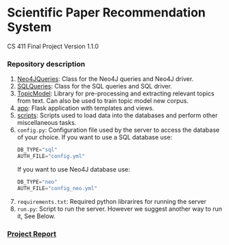 # Scientific Paper Recommendation System
CS 411 Final Project
Version 1.1.0
### Repository description
1. [Neo4JQueries](): Class for the Neo4J queries and Neo4J driver.
2. [SQLQueries](): Class for the SQL queries and SQL driver.
3. [TopicModel](): Library for pre-processing and extracting relevant topics from text. Can also be used to train topic model new corpus.
4. [app](): Flask application with templates and views. 
5. [scripts](): Scripts used to load data into the databases and perform other miscellaneous tasks.  
6. `config.py`: Configuration file used by the server to access the database of your choice.
    If you want to use a SQL database use:
    ```python
    DB_TYPE="sql"
    AUTH_FILE="config.yml"
    ```
    If you want to use Neo4J database use:
    ```python
    DB_TYPE="neo"
    AUTH_FILE="config_neo.yml"
    ```
7. `requirements.txt`: Required python librarires for running the server
8. `run.py`: Script to run the server. However we suggest another way to run it, See Below.

### [Project Report](https://drive.google.com/file/d/17RjdVVvUDzoNn1tZOC4_onLCtGK6Zf_F/view)